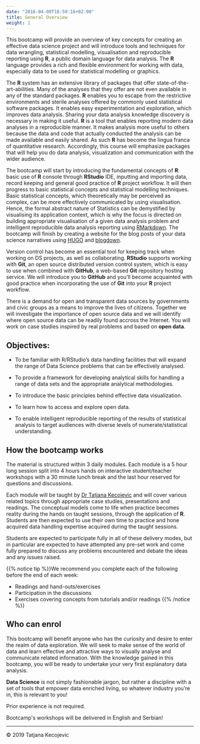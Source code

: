 ```yaml
---
date: "2016-04-09T16:50:16+02:00"
title: General Overview
weight: 1
---
```



This bootcamp will provide an overview of key concepts for creating an effective data science project and will introduce tools and techniques for data wrangling, statistical modelling, visualisation and reproducible reporting using **R**, a public domain language for data analysis. The **R** language provides a rich and flexible environment for working with data, especially data to be used for statistical modelling or graphics. 

The **R** system has an extensive library of packages that offer state-of-the-art-abilities. Many of the analyses that they offer are not even available in any of the standard packages. **R** enables you to escape from the restrictive environments and sterile analyses offered by commonly used statistical software packages. It enables easy experimentation and exploration, which improves data analysis. Sharing your data analysis knowledge discovery is necessary in making it useful. **R** is a tool that enables reporting modern data analyses in a reproducible manner. It makes analysis more useful to others because the data and code that actually conducted the analysis can be made available and easily shared. As such **R** has become the lingua franca of quantitative research. Accordingly, this course will emphasize packages that will help you do data analysis, visualization and communication with the wider audience.

The bootcamp will start by introducing the fundamental concepts of **R**: basic use of **R** console through **RStudio** IDE, inputting and importing data, record keeping and general good practice of **R** project workflow. It will then progress to basic statistical concepts and statistical modelling techniques. Basic statistical concepts, which theoretically may be perceived as complex, can be more effectively communicated by using visualisation. Hence, the formal abstract nature of Statistics can be demystified by visualising its application context, which is why the focus is directed on building appropriate visualisation of a given data analysis problem and intelligent reproducible data analysis reporting using [RMarkdown](https://rmarkdown.rstudio.com/). The bootcamp will finish by creating a website for the blog posts of your data science narratives using [HUGO](https://gohugo.io/) and [blogdown](https://bookdown.org/yihui/blogdown/).

Version control has become an essential tool for keeping track when working on DS projects, as well as collaborating. **RStudio** supports working with **Git**, an open source distributed version control system, which is easy to use when combined with **GitHub**, a web-based **Git** repository hosting service. We will introduce you to **GitHub** and you’ll become acquainted with good practice when incorporating the use of **Git** into your **R** project workflow. 

There is a demand for open and transparent data sources by governments and civic groups as a means to improve the lives of citizens. Together we will investigate the importance of open source data and we will identify where open source data can be readily found accross the Internet. You will work on case studies inspired by real problems and based on **open data**. 

## Objectives:

- To be familiar with R/RStudio’s data handling facilities that will expand the range of Data Science problems that can be effectively analysed.

- To provide a framework for developing analytical skills for handling a range of data sets and the appropriate analytical methodologies.

- To introduce the basic principles behind effective data visualization.

- To learn how to access and explore open data.

- To enable intelligent reproducible reporting of the results of statistical analysis to target audiences with diverse levels of numerate/statistical understanding.



## How the bootcamp works

The material is structured within 3 daily modules. Each module is a 5 hour long session split into 4 hours hands on interactive student/teacher workshops with a 30 minute lunch break and the last hour reserved for questions and discussions.

Each module will be taught by [Dr Tatjana Kecojevic](tanjakec.github.io) and will cover various related topics through appropriate case studies, presentations and readings. The conceptual models come to life when practice becomes reality during the hands on taught sessions, through the application of **R**. Students are then expected to use their own time to practice and hone acquired data handling expertise acquired during the taught sessions.

Students are expected to participate fully in all of these delivery modes, but in particular are expected to have attempted any pre-set work and come fully prepared to discuss any problems encountered and debate the ideas and any issues raised. 

{{% notice tip %}}We recommend you complete each of the following before the end of each week:

* Readings and hand-outs/exercises
* Participation in the discussions
* Exercises covering concepts from tutorials and/or readings 
{{% /notice %}}


## Who can enrol

This bootcamp will benefit anyone who has the curiosity and desire to enter the realm of data exploration. We will seek to make sense of the world of data and learn effective and attractive ways to visually analyse and communicate related information. With the knowledge gained in this bootcamp, you will be ready to undertake your very first explanatory data analysis.

**Data Science** is not simply fashionable jargon, but rather a discipline with a set of tools that empower data enriched living, so whatever industry you’re in, this is relevant to you!

Prior experience is not required.

Bootcamp's workshops will be delivered in English and Serbian!


-----------------------------
© 2019 Tatjana Kecojevic
